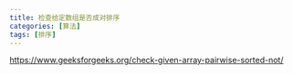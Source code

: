 ```yaml
---
title: 检查给定数组是否成对排序
categories: [算法]
tags: [排序]
---
```


https://www.geeksforgeeks.org/check-given-array-pairwise-sorted-not/

